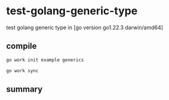 # test-golang-generic-type

test golang generic type in [go version go1.22.3 darwin/amd64]

## compile

```bash
go work init example generics

go work sync
```

## summary

